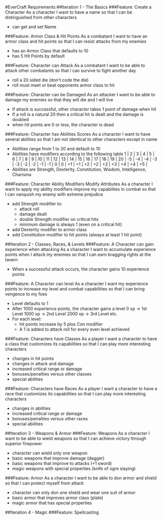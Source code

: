 #EverCraft Requirements
##Iteration 1 - The Basics
###Feature: Create a Character
As a character I want to have a name so that I can be distinguished from other characters
 - can get and set Name

###Feature: Armor Class & Hit Points
As a combatant I want to have an armor class and hit points so that I can resist attacks from my enemies
 - has an Armor Class that defaults to 10
 - has 5 Hit Points by default

###Feature: Character can Attack
As a combatant I want to be able to attack other combatants so that I can survive to fight another day
 - roll a 20 sided die (don't code the die)
 - roll must meet or beat opponents armor class to hit

###Feature: Character can be Damaged
As an attacker I want to be able to damage my enemies so that they will die and I will live
 - If attack is successful, other character takes 1 point of damage when hit
 - If a roll is a natural 20 then a critical hit is dealt and the damage is doubled
 - when hit points are 0 or less, the character is dead

###Feature: Character has Abilities Scores
As a character I want to have several abilities so that I am not identical to other characters except in name
 - Abilities range from 1 to 20 and default to 10
 - Abilities have modifiers according to the following table
    1  |  2  |  3  |  4  |  5  |  6  |  7  |  8  |  9  |  10  |  11  |  12  |  13  |  14  |  15  |  16  |  17  |  18  |  19  |  20  |
   -5  | -4  | -4  | -3  | -3  | -2  | -2  | -1  | -1  |  0   |  0   |  +1  |  +1  |  +2  |  +2  |  +3  |  +3  |  +4  |  +4  |  +5  |
 - Abilities are Strength, Dexterity, Constitution, Wisdom, Intelligence, Charisma

###Feature: Character Ability Modifiers Modify Attributes
As a character I want to apply my ability modifiers improve my capabilites in combat so that I can vanquish my enemy with extreme prejudice
 - add Strength modifier to:
	- attack roll
	- damage dealt
    - double Strength modifier on critical hits
    - minimum damage is always 1 (even on a critical hit)
 - add Dexterity modifier to armor class
 - add Constitution modifier to hit points (always at least 1 hit point)

##Iteration 2 - Classes, Races, & Levels
###Feature: A Character can gain experience when attacking
As a character I want to accumulate experience points when I attack my enemies so that I can earn bragging rights at the tavern
 - When a successful attack occurs, the character gains 10 experience points

###Feature: A Character can level
As a character I want my experience points to increase my level and combat capabilities so that I can bring vengence to my foes
 - Level defaults to 1
 - After 1000 experience points, the character gains a level
    0 xp -> 1st Level
    1000 xp -> 2nd Level
    2000 xp -> 3rd Level
    etc.
 - For each level:
	- hit points increase by 5 plus Con modifier
	- A 1 is added to attack roll for every even level achieved

###Feature: Characters have Classes
As a player I want a character to have a class that customizes its capabilities so that I can play more interesting characters
 - changes in hit points
 - changes in attack and damage
 - increased critical range or damage
 - bonuses/penalties versus other classes
 - special abilities

###Feature: Characters have Races
As a player I want a character to have a race that customizes its capabilities so that I can play more interesting characters
 - changes in abilities
 - increased critical range or damage
 - bonuses/penalties versus other races
 - special abilities

##Iteration 3 - Weapons & Armor
###Feature: Weapons
As a character I want to be able to wield weapons so that I can achieve victory through superior firepower
  - character can wield only one weapon
  - basic weapons that improve damage (dagger)
  - basic weapons that improve to attacks (+1 sword)
  - magic weapons with special properties (knife of ogre slaying)

###Feature: Armor
As a character I want to be able to don armor and shield so that I can protect myself from attack
  - character can only don one shield and wear one suit of armor
  - basic armor that improves armor class (plate)
  - magic armor that has special properties

##Iteration 4 - Magic
###Feature: Spellcasting
